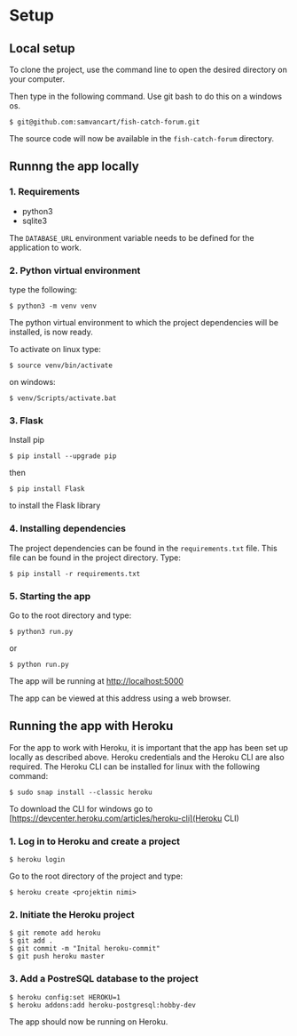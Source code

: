 # Setup

## Local setup

To clone the project, use the command line to open the desired directory on your computer.

Then type in the following command. Use git bash to do this on a windows os.

```
$ git@github.com:samvancart/fish-catch-forum.git
``` 
The source code will now be available in the `fish-catch-forum` directory.

## Runnng the app locally

### 1. Requirements

* python3
* sqlite3

The `DATABASE_URL` environment variable needs to be defined for the application to work.

### 2. Python virtual environment

type the following:

```
$ python3 -m venv venv
```
The python virtual environment to which the project dependencies will be installed, is now ready.

To activate on linux type:

```
$ source venv/bin/activate
```
on windows:

```
$ venv/Scripts/activate.bat
```

### 3. Flask

Install pip
```
$ pip install --upgrade pip
```
then 
```
$ pip install Flask
```
to install the Flask library

### 4. Installing dependencies

The project dependencies can be found in the `requirements.txt` file. This file can be found in the project directory.
Type:
```
$ pip install -r requirements.txt
```
### 5. Starting the app 

Go to the root directory and type:
```
$ python3 run.py
```
or

```
$ python run.py
```

The app will be running at [http://localhost:5000](http://localhost:5000)

The app can be viewed at this address using a web browser.

## Running the app with Heroku

For the app to work with Heroku, it is important that the app has been set up locally as described above.
Heroku credentials and the Heroku CLI are also required.
The Heroku CLI can be installed for linux with the following command:

```
$ sudo snap install --classic heroku
```
To download the CLI for windows go to [https://devcenter.heroku.com/articles/heroku-cli](Heroku CLI)

### 1. Log in to Heroku and create a project

```
$ heroku login
```

Go to the root directory of the project and type:
```
$ heroku create <projektin nimi>
```

### 2. Initiate the Heroku project
```
$ git remote add heroku
$ git add .
$ git commit -m "Inital heroku-commit"
$ git push heroku master
```

### 3. Add a PostreSQL database to the project

```
$ heroku config:set HEROKU=1
$ heroku addons:add heroku-postgresql:hobby-dev
```
The app should now be running on Heroku.





